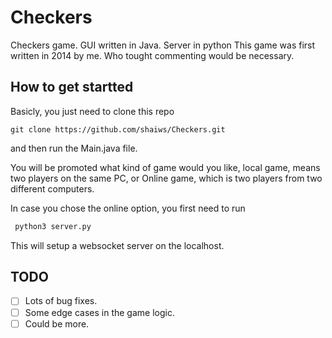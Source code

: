 # Checkers
Checkers game. GUI written in Java. Server in python
This game was first written in 2014 by me. Who tought commenting would be necessary.

## How to get startted

Basicly, you just need to clone this repo
```
git clone https://github.com/shaiws/Checkers.git
```
and then run the Main.java file.

You will be promoted what kind of game would you like, local game, means two players on the same PC, or Online game, which is two players from two different computers.

In case you chose the online option, you first need to run 
```bash
 python3 server.py
```
This will setup a websocket server on the localhost.

## TODO
- [ ] Lots of bug fixes.
- [ ] Some edge cases in the game logic.
- [ ] Could be more.
